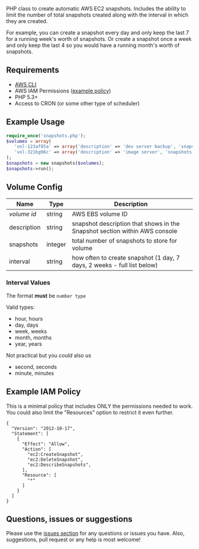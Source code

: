 PHP class to create automatic AWS EC2 snapshots. Includes the ability to limit the number of total snapshots created along with the interval in which they are created.

For example, you can create a snapshot every day and only keep the last 7 for a running week's worth of snapshots. Or create a snapshot once a week and only keep the last 4 so you would have a running month's worth of snapshots.


## Requirements
- [AWS CLI](http://aws.amazon.com/cli/)
- AWS IAM Permissions ([example policy](#example-iam-policy))
- PHP 5.3+
- Access to CRON (or some other type of scheduler)

## Example Usage
```php
require_once('snapshots.php');
$volumes = array(
   'vol-123af85a' => array('description' => 'dev server backup', 'snapshots' => 7, 'interval' => '1 day'),
   'vol-321bg96c' => array('description' => 'image server', 'snapshots' => 4, 'interval' => '1 week'),
);
$snapshots = new snapshots($volumes);
$snapshots->run();
```

## Volume Config

| Name | Type | Description |
|------|------|-------------|
| *volume id* | string | AWS EBS volume ID
| description | string | snapshot description that shows in the Snapshot section within AWS console |
| snapshots | integer | total number of snapshots to store for volume |
| interval | string | how often to create snapshot (1 day, 7 days, 2 weeks - full list below)

### Interval Values
The format **must** be `number type`

Valid types:
- hour, hours
- day, days
- week, weeks
- month, months
- year, years

Not practical but you *could* also us
- second, seconds
- minute, minutes

## Example IAM Policy
This is a minimal policy that includes ONLY the permissions needed to work. You could also limit the "Resources" option to restrict it even further.
```
{
  "Version": "2012-10-17",
  "Statement": [
    {
      "Effect": "Allow",
      "Action": [
        "ec2:CreateSnapshot",
        "ec2:DeleteSnapshot",
        "ec2:DescribeSnapshots",
      ],
      "Resource": [
        "*"
      ]
    }
  ]
}
```

## Questions, issues or suggestions
Please use the [issues section](../issues) for any questions or issues you have. Also, suggestions, pull request or any help is most welcome!
